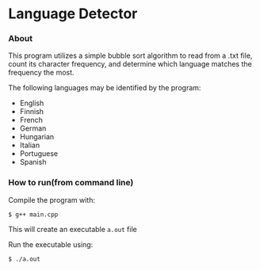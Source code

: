 # Language Detector
### About
This program utilizes a simple bubble sort algorithm to read from a .txt file, count its character frequency, and determine which language matches the frequency the most. 

The following languages may be identified by the program:
- English
- Finnish
- French
- German
- Hungarian
- Italian
- Portuguese
- Spanish 

### How to run(from command line)
Compile the program with:
```console
$ g++ main.cpp
```
This will create an executable ``a.out`` file

Run the executable using:
```console
$ ./a.out
```

